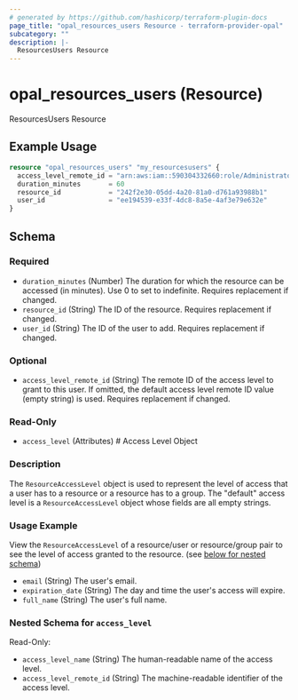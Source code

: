 ```yaml
---
# generated by https://github.com/hashicorp/terraform-plugin-docs
page_title: "opal_resources_users Resource - terraform-provider-opal"
subcategory: ""
description: |-
  ResourcesUsers Resource
---
```


# opal_resources_users (Resource)

ResourcesUsers Resource

## Example Usage

```terraform
resource "opal_resources_users" "my_resourcesusers" {
  access_level_remote_id = "arn:aws:iam::590304332660:role/AdministratorAccess"
  duration_minutes       = 60
  resource_id            = "242f2e30-05dd-4a20-81a0-d761a93988b1"
  user_id                = "ee194539-e33f-4dc8-8a5e-4af3e79e632e"
}
```

<!-- schema generated by tfplugindocs -->
## Schema

### Required

- `duration_minutes` (Number) The duration for which the resource can be accessed (in minutes). Use 0 to set to indefinite. Requires replacement if changed.
- `resource_id` (String) The ID of the resource. Requires replacement if changed.
- `user_id` (String) The ID of the user to add. Requires replacement if changed.

### Optional

- `access_level_remote_id` (String) The remote ID of the access level to grant to this user. If omitted, the default access level remote ID value (empty string) is used. Requires replacement if changed.

### Read-Only

- `access_level` (Attributes) # Access Level Object
### Description
The `ResourceAccessLevel` object is used to represent the level of access that a user has to a resource or a resource has to a group. The "default" access
level is a `ResourceAccessLevel` object whose fields are all empty strings.

### Usage Example
View the `ResourceAccessLevel` of a resource/user or resource/group pair to see the level of access granted to the resource. (see [below for nested schema](#nestedatt--access_level))
- `email` (String) The user's email.
- `expiration_date` (String) The day and time the user's access will expire.
- `full_name` (String) The user's full name.

<a id="nestedatt--access_level"></a>
### Nested Schema for `access_level`

Read-Only:

- `access_level_name` (String) The human-readable name of the access level.
- `access_level_remote_id` (String) The machine-readable identifier of the access level.


